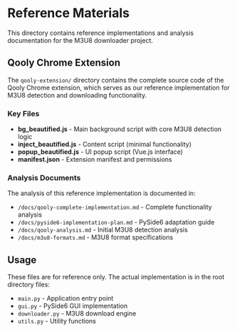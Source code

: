 # Reference Materials

This directory contains reference implementations and analysis documentation for the M3U8 downloader project.

## Qooly Chrome Extension

The `qooly-extension/` directory contains the complete source code of the Qooly Chrome extension, which serves as our reference implementation for M3U8 detection and downloading functionality.

### Key Files

- **bg_beautified.js** - Main background script with core M3U8 detection logic
- **inject_beautified.js** - Content script (minimal functionality)  
- **popup_beautified.js** - UI popup script (Vue.js interface)
- **manifest.json** - Extension manifest and permissions

### Analysis Documents

The analysis of this reference implementation is documented in:
- `/docs/qooly-complete-implementation.md` - Complete functionality analysis
- `/docs/pyside6-implementation-plan.md` - PySide6 adaptation guide
- `/docs/qooly-analysis.md` - Initial M3U8 detection analysis
- `/docs/m3u8-formats.md` - M3U8 format specifications

## Usage

These files are for reference only. The actual implementation is in the root directory files:
- `main.py` - Application entry point
- `gui.py` - PySide6 GUI implementation  
- `downloader.py` - M3U8 download engine
- `utils.py` - Utility functions